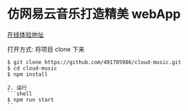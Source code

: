 # 仿网易云音乐打造精美 webApp

[在线体验地址](http://47.98.159.95:8010)

打开方式:
将项目 clone 下来

````shell
$ git clone https://github.com/491705986/cloud-music.git
$ cd cloud-music
$ npm install

2. 运行
```shell
$ npm run start
``

````
